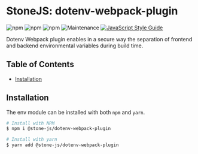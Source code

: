 # StoneJS: dotenv-webpack-plugin

![npm](https://img.shields.io/npm/l/@stone-js/dotenv-webpack-plugin)
![npm](https://img.shields.io/npm/v/@stone-js/dotenv-webpack-plugin)
![npm](https://img.shields.io/npm/dm/@stone-js/dotenv-webpack-plugin)
![Maintenance](https://img.shields.io/maintenance/yes/2023)
[![JavaScript Style Guide](https://img.shields.io/badge/code_style-standard-brightgreen.svg)](https://standardjs.com)

Dotenv Webpack plugin enables in a secure way the separation of frontend and backend environmental variables during build time.

## Table of Contents

* [Installation](#installation)

## Installation

The env module can be installed with both `npm` and `yarn`.

```sh
# Install with NPM
$ npm i @stone-js/dotenv-webpack-plugin

# Install with yarn
$ yarn add @stone-js/dotenv-webpack-plugin
```
